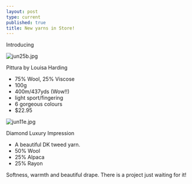 ```yaml
---
layout: post
type: current
published: true
title: New yarns in Store!
---
```

Introducing

![jun25b.jpg]({{site.baseurl}}/news/img/jun25b.jpg)

Pittura by Louisa Harding

- 75% Wool, 25% Viscose
- 100g
- 400m/437yds  (Wow!!)
- light sport/fingering
- 6 gorgeous colours
- $22.95

<div class="clearfix"></div>

![jun11e.jpg]({{site.baseurl}}/news/img/jun11e.jpg)

Diamond Luxury Impression
 
- A beautiful DK tweed yarn.
- 50% Wool
- 25% Alpaca
- 25% Rayon

Softness, warmth and beautiful drape.  There is a project just waiting for it!

<div class="clearfix"></div>


